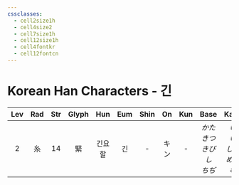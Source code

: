```yaml
---
cssclasses:
  - cell2size1h
  - cell4size2
  - cell7size1h
  - cell12size1h
  - cell4fontkr
  - cell12fontcn
---
```


# Korean Han Characters - 긴

| Lev | Rad | Str | Glyph | Hun | Eum | Shin | On  | Kun |            Base             |           Kana            | Simp | Man | Can  | Viet |
| :-: | :-: | :-: | :---: | :-: | :-: | :--: | :-: | :-: | :-------------------------: | :-----------------------: | :--: | :-: | :--: | :--: |
|  2  |  糸  | 14  |   緊   | 긴요할 |  긴  |  -   | キン  |  -  | *かた<br>きつ<br>きび<br>し<br>ちぢ* | *い<br>い<br>しい<br>める<br>む* |  紧   | jǐn | gan2 | khẩn |
